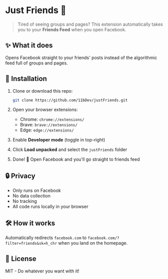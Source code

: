 # Just Friends 👥

> Tired of seeing groups and pages? This extension automatically takes you to your **Friends Feed** when you open Facebook.

## ✨ What it does

Opens Facebook straight to your friends' posts instead of the algorithmic feed full of groups and pages.

## 🚀 Installation

1. Clone or download this repo:
   ```bash
   git clone https://github.com/11bDev/justFriends.git
   ```

2. Open your browser extensions:
   - Chrome: `chrome://extensions/`
   - Brave: `brave://extensions/`
   - Edge: `edge://extensions/`

3. Enable **Developer mode** (toggle in top-right)

4. Click **Load unpacked** and select the `justFriends` folder

5. Done! 🎉 Open Facebook and you'll go straight to friends feed

## 🔒 Privacy

- Only runs on Facebook
- No data collection
- No tracking
- All code runs locally in your browser

## 🛠️ How it works

Automatically redirects `facebook.com` to `facebook.com/?filter=friends&sk=h_chr` when you land on the homepage.

## 📝 License

MIT - Do whatever you want with it!
